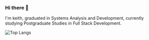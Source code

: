 ### Hi there 👋
I'm keith, graduated in Systems Analysis and Development, currently studying Postgraduate Studies in Full Stack Development.

![Top Langs](https://github-readme-stats.vercel.app/api/top-langs/?username=KeithEberhardtSArate)

<!--
**KeithEberhardtSarate/KeithEberhardtSarate** is a ✨ _special_ ✨ repository because its `README.md` (this file) appears on your GitHub profile.

Here are some ideas to get you started:

- 🔭 I’m currently working on ...
- 🌱 I’m currently learning ...
- 👯 I’m looking to collaborate on ...
- 🤔 I’m looking for help with ...
- 💬 Ask me about ...
- 📫 How to reach me: ...
- 😄 Pronouns: ...
- ⚡ Fun fact: ...
-->
